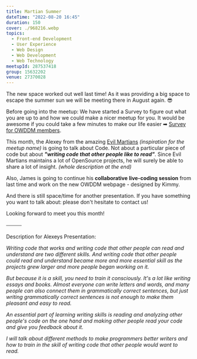 ```yaml
---
title: Martian Summer
dateTime: "2022-08-20 16:45"
duration: 150
cover: ./968216.webp
topics:
  - Front-end Development
  - User Experience
  - Web Design
  - Web Development
  - Web Technology
meetupId: 287537418
group: 15632202
venue: 27370028
---
```


The new space worked out well last time! As it was providing a big space to escape the summer sun we will be meeting there in August again. 😎

Before going into the meetup: We have started a Survey to figure out what you are up to and how we could make a nicer meetup for you. It would be awesome if you could take a few minutes to make our life easier ➡︎ [Survey for OWDDM members](https://docs.google.com/forms/d/e/1FAIpQLSfzo6DecghqIfir5O-2eiuQXPf81j97XcOCVEr6eJgUSEGeMw/viewform).

This month, the Alexey from the amazing [Evil Martians](https://evilmartians.com/) _(inspiration for the meetup name)_ is going to talk about Code. Not about a particular piece of code but about **_"writing code that other people like to read"_**. Since Evil Martians maintains a lot of OpenSource projects, he will surely be able to share a lot of insight. _(whole description at the end)_

Also, James is going to continue his **collaborative** **live-coding session** from last time and work on the new OWDDM webpage - designed by Kimmy.

And there is still space/time for another presentation. If you have something you want to talk about: please don't hesitate to contact us!

Looking forward to meet you this month!

⎯⎯⎯⎯⎯⎯

Description for Alexeys Presentation:

_Writing code that works and writing code that other people can read and understand are two different skills. And writing code that other people could read and understand became more and more essential skill as the projects grew larger and more people began working on it._

_But because it is a skill, you need to train it consciously. It's a lot like writing essays and books. Almost everyone can write letters and words, and many people can also connect them in grammatically correct sentences, but just writing grammatically correct sentences is not enough to make them pleasant and easy to read._

_An essential part of learning writing skills is reading and analyzing other people's code on the one hand and making other people read your code and give you feedback about it._

_I will talk about different methods to make programmers better writers and how to train in the skill of writing code that other people would want to read._
